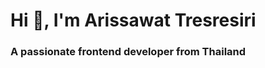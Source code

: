 <h1 align="start">Hi 👋, I'm Arissawat Tresresiri</h1>
<h3 align="start">A passionate frontend developer from Thailand</h3>
